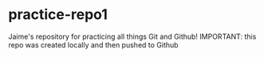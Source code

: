 # practice-repo1
Jaime's repository for practicing all things Git and Github!
IMPORTANT: this repo was created locally and then pushed to Github
